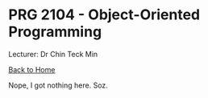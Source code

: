 # PRG 2104 - Object-Oriented Programming

Lecturer: Dr Chin Teck Min

[Back to Home](index.md)

Nope, I got nothing here. Soz.
